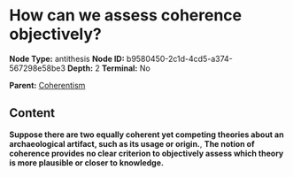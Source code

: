 # How can we assess coherence objectively?

**Node Type:** antithesis
**Node ID:** b9580450-2c1d-4cd5-a374-567298e58be3
**Depth:** 2
**Terminal:** No

**Parent:** [Coherentism](coherentism.md)

## Content

**Suppose there are two equally coherent yet competing theories about an archaeological artifact, such as its usage or origin.**, **The notion of coherence provides no clear criterion to objectively assess which theory is more plausible or closer to knowledge.**
